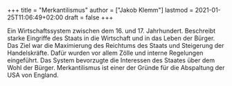 +++
title = "Merkantilismus"
author = ["Jakob Klemm"]
lastmod = 2021-01-25T11:06:49+02:00
draft = false
+++

Ein Wirtschaftssystem zwischen dem 16. und 17. Jahrhundert. Beschreibt starke
Eingriffe des Staats in die Wirtschaft und in das Leben der Bürger. Das Ziel war
die Maximierung des Reichtums des Staats und Steigerung der Handelskräfte. Dafür
wurden vor allem Zölle und interne Regelungen eingeführt. Das System bevorzugte
die Interessen des Staates über dem Wohl der Bürger. Merkantilismus ist einer
der Gründe für die Abspaltung der USA von England.
